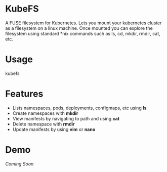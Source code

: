 # KubeFS

A FUSE filesystem for Kubernetes. Lets you mount your kubernetes cluster as a filesystem on a linux machine. Once mounted you can explore the filesystem using standard *nix commands such as ls, cd, mkdir, rmdir, cat, etc.

# Usage

kubefs <mountpath>

# Features
- Lists namespaces, pods, deployments, configmaps, etc using **ls**
- Create namespaces with **mkdir**
- View manifests by navigating to path and using **cat**
- Delete namespace with **rmdir**
- Update manifests by using **vim** or **nano**

# Demo

*Coming Soon*